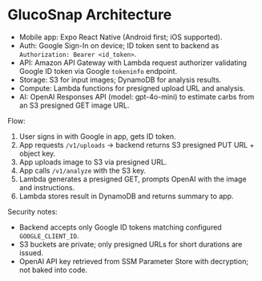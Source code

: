 # GlucoSnap Architecture

- Mobile app: Expo React Native (Android first; iOS supported).
- Auth: Google Sign-In on device; ID token sent to backend as `Authorization: Bearer <id_token>`.
- API: Amazon API Gateway with Lambda request authorizer validating Google ID token via Google `tokeninfo` endpoint.
- Storage: S3 for input images; DynamoDB for analysis results.
- Compute: Lambda functions for presigned upload URL and analysis.
- AI: OpenAI Responses API (model: gpt-4o-mini) to estimate carbs from an S3 presigned GET image URL.

Flow:
1. User signs in with Google in app, gets ID token.
2. App requests `/v1/uploads` → backend returns S3 presigned PUT URL + object key.
3. App uploads image to S3 via presigned URL.
4. App calls `/v1/analyze` with the S3 key.
5. Lambda generates a presigned GET, prompts OpenAI with the image and instructions.
6. Lambda stores result in DynamoDB and returns summary to app.

Security notes:
- Backend accepts only Google ID tokens matching configured `GOOGLE_CLIENT_ID`.
- S3 buckets are private; only presigned URLs for short durations are issued.
- OpenAI API key retrieved from SSM Parameter Store with decryption; not baked into code.


